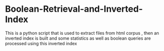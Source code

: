 # Boolean-Retrieval-and-Inverted-Index
This is a python script that is used to extract files from html corpus , then an inverted index is built and some statistics as well as boolean queries are processed using this inverted index
